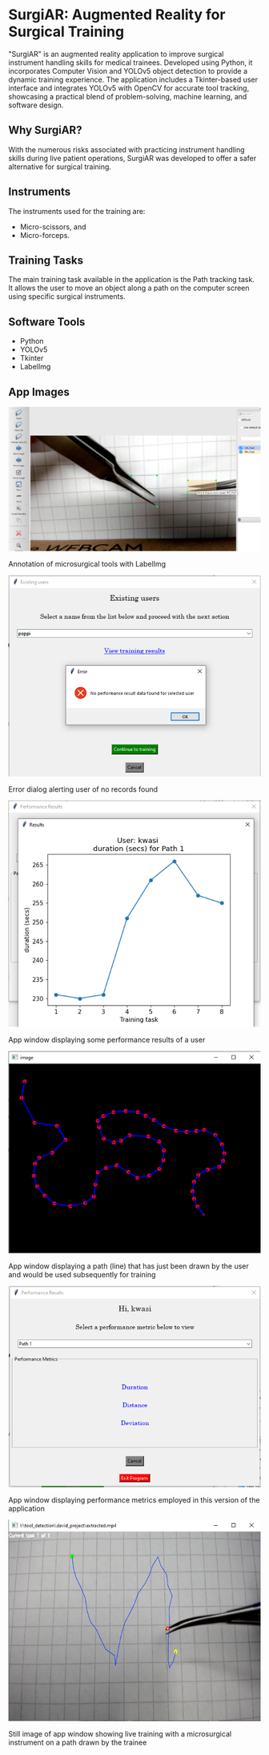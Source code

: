 # SurgiAR: Augmented Reality for Surgical Training

"SurgiAR" is an augmented reality application to improve surgical instrument handling skills for medical trainees. Developed using Python, it incorporates Computer Vision and YOLOv5 object detection to provide a dynamic training experience. The application includes a Tkinter-based user interface and integrates YOLOv5 with OpenCV for accurate tool tracking, showcasing a practical blend of problem-solving, machine learning, and software design. 

## Why SurgiAR?
With the numerous risks associated with practicing instrument handling skills during live patient operations, SurgiAR was developed to offer a safer alternative for surgical training.

## Instruments
The instruments used for the training are:
- Micro-scissors, and 
- Micro-forceps. 

## Training Tasks
The main training task available in the application is the Path tracking task.
It allows the user to move an object along a path on the computer screen using specific surgical instruments.

## Software Tools
- Python
- YOLOv5
- Tkinter
- LabelImg

## App Images
<p>
<p>
<img src="https://github.com/davidamebley/surgical_tool_handling/blob/master/images/annotation.png" alt=">Annotation of microsurgical tools with LabelImg"/>
  <figcaption>Annotation of microsurgical tools with LabelImg</figcaption>
</p>
<p>
<img src="https://github.com/davidamebley/surgical_tool_handling/blob/master/images/app_check_results_no_record.png" alt="Error dialog alerting user of no records found" />
  <figcaption>Error dialog alerting user of no records found</figcaption>
</p>
<p>
<img src="https://github.com/davidamebley/surgical_tool_handling/blob/master/images/app_duration_results_window.png" alt="App window displaying some performance results of a user" />
  <figcaption>App window displaying some performance results of a user</figcaption>
</p>
<p>
<img src="https://github.com/davidamebley/surgical_tool_handling/blob/master/images/app_path_drawing_window.png" alt="App window displaying a path (line) that has just been drawn by the user and would be used subsequently for training"/>
  <figcaption>App window displaying a path (line) that has just been drawn by the user and would be used subsequently for training</figcaption>
</p>
<p>
<img src="https://github.com/davidamebley/surgical_tool_handling/blob/master/images/app_results_window.png" alt="App window displaying performance metrics employed in this version of the application" />
  <figcaption>App window displaying performance metrics employed in this version of the application</figcaption>
</p>
<p>
<img src="https://github.com/davidamebley/surgical_tool_handling/blob/master/images/test_training.png" alt="Still image of app window showing live training with a microsurgical instrument on a path drawn by the trainee" />
  <figcaption>Still image of app window showing live training with a microsurgical instrument on a path drawn by the trainee</figcaption>
<p>
</p>
